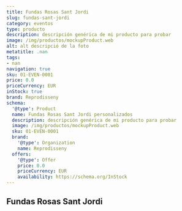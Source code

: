 ```yaml
---
title: Fundas Rosas Sant Jordi
slug: fundas-sant-jordi
category: eventos
type: producto
description: descripción genérica de mi producto para probar
image: /img/productos/mockupProduct.web
alt: alt descripció de la foto
metatitle: .nan
tags:
- nan
navigation: true
sku: 01-EVEN-0001
price: 0.0
priceCurrency: EUR
inStock: true
brand: Reprodisseny
schema:
  '@type': Product
  name: Fundas Rosas Sant Jordi personalizados
  description: descripción genérica de mi producto para probar
  image: /img/productos/mockupProduct.web
  sku: 01-EVEN-0001
  brand:
    '@type': Organization
    name: Reprodisseny
  offers:
    '@type': Offer
    price: 0.0
    priceCurrency: EUR
    availability: https://schema.org/InStock
---
```


## Fundas Rosas Sant Jordi

